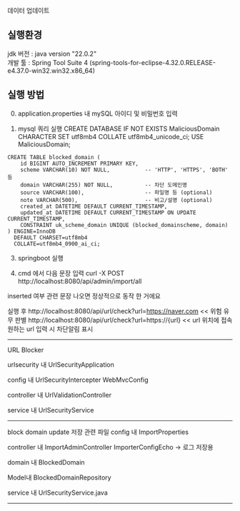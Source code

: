 데이터 업데이트

실행환경<br>
--------------------------------------
jdk 버전 : java version "22.0.2" <br>
개발 툴 : Spring Tool Suite 4 (spring-tools-for-eclipse-4.32.0.RELEASE-e4.37.0-win32.win32.x86_64)


실행 방법<br>
--------------------------------------
0. application.properties 내 mySQL 아이디 및 비밀번호 입력

1. mysql 쿼리 실행
CREATE DATABASE IF NOT EXISTS MaliciousDomain CHARACTER SET utf8mb4 COLLATE utf8mb4_unicode_ci;
USE MaliciousDomain;

```
CREATE TABLE blocked_domain (
    id BIGINT AUTO_INCREMENT PRIMARY KEY,
    scheme VARCHAR(10) NOT NULL,           -- 'HTTP', 'HTTPS', 'BOTH' 등
    domain VARCHAR(255) NOT NULL,          -- 차단 도메인명
    source VARCHAR(100),                   -- 파일명 등 (optional)
    note VARCHAR(500),                     -- 비고/설명 (optional)
    created_at DATETIME DEFAULT CURRENT_TIMESTAMP,
    updated_at DATETIME DEFAULT CURRENT_TIMESTAMP ON UPDATE CURRENT_TIMESTAMP,
    CONSTRAINT uk_scheme_domain UNIQUE (blocked_domainscheme, domain)
) ENGINE=InnoDB
  DEFAULT CHARSET=utf8mb4
  COLLATE=utf8mb4_0900_ai_ci;
```
3. springboot 실행

4. cmd 에서 다음 문장 입력
curl -X POST http://localhost:8080/api/admin/import/all

  inserted 여부 관련 문장 나오면 정상적으로 동작 한 거에요

실행 후 
http://localhost:8080/api/url/check?url=https://naver.com << 위험 유무 판별
http://localhost:8080/api/url/check?url=https://{url} << url 위치에 접속 원하는 url 입력 시 차단알림 표시 

            
---------------------------------------------------

URL Blocker

urlsecurity 내
UrlSecurityApplication

config 내
UrlSecurityIntercepter
WebMvcConfig

controller 내
UrlValidationController

service 내 
UrlSecurityService

----------------------------------------------------------

block domain update 저장 관련 파일
config 내
ImportProperties

controller 내 
ImportAdminController
ImporterConfigEcho -> 로그 저장용

domain 내
BlockedDomain

Model내 
BlockedDomainRepository

service 내
UrlSecurityService.java

-------------------------------------------------------------

